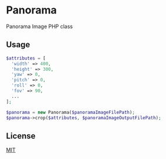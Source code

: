 # Panorama
Panorama Image PHP class

## Usage
```php
$attributes = [
  'width' => 400,
  'height' => 300,
  'yaw' => 0,
  'pitch' => 0,
  'roll' => 0,
  'fov' => 90,
  ...
];

$panorama = new Panorama($panoramaImageFilePath);
$panorama->crop($attributes, $panoramaImageOutputFilePath);
```

## License
[MIT](https://choosealicense.com/licenses/mit/)
